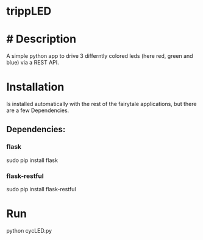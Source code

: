 # trippLED
# # Description
A simple python app to drive 3 differntly colored leds (here red, green and blue) via a REST API.

# Installation
Is installed automatically with the rest of the fairytale applications, but there are a few Dependencies.

## Dependencies:
### flask
sudo pip install flask

### flask-restful
sudo pip install flask-restful

# Run
python cycLED.py
